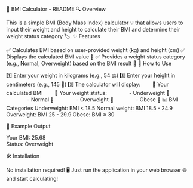 🧮 BMI Calculator - README
🔍 Overview

This is a simple BMI (Body Mass Index) calculator 💡 that allows users to input their weight and height to calculate their BMI and determine their weight status category 🏷️.
✨ Features

✅ Calculates BMI based on user-provided weight (kg) and height (cm)
✅ Displays the calculated BMI value 🧾
✅ Provides a weight status category (e.g., Normal, Overweight) based on the BMI result 💬
🚀 How to Use

1️⃣ Enter your weight in kilograms (e.g., 54 ⚖️)
2️⃣ Enter your height in centimeters (e.g., 145 📏)
3️⃣ The calculator will display:
  🔹 Your calculated BMI
  🔹 Your weight status:
    - Underweight 🦴
    - Normal 💪
    - Overweight 🍔
    - Obese 🚨
📊 BMI Categories
    Underweight: BMI < 18.5
    Normal weight: BMI 18.5 - 24.9
    Overweight: BMI 25 - 29.9
    Obese: BMI ≥ 30

🧾 Example Output


Your BMI: 25.68  
Status: Overweight

🛠 Installation

No installation required! 🖥️
Just run the application in your web browser 🌐 and start calculating!
